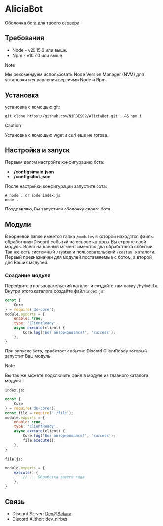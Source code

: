 # AliciaBot
Оболочка бота для твоего сервера.

## Требования
- Node - v20.15.0 или выше.
- Npm - v10.7.0 или выше.
> [!NOTE]
> Мы рекомендуем использовать Node Version Manager (NVM) для установки и управления версиями Node и Npm.

## Установка
установка с помощью git:
```
git clone https://github.com/NiRBES02/AliciaBot.git . && npm i
```
> [!CAUTION]
> Установка с помощью wget и curl еще не готова.

## Настройка и запуск
Первым делом настройте конфигурацию бота:
- **./configs/main.json**
- **./configs/bot.json**

После настройки конфигурации запустите бота:
```
# node . or node index.js
node .
```
Поздравляю, Вы запустили оболочку своего бота.

## Модули
В корневой папке имеется папка `/modules` в которой  находятся файлы обработчики Discord событий на основе которых Вы строите свой модуль.
Всего на данный момент имеются два обработчика событий. Так же есть системный `/system` и пользовательский `/costum ` каталоги.
Первый предназначен для модулей поставляемые с ботом, а второй для Ваших модулей.
### Создание модуля
Перейдите в пользовательский каталог и создайте там папку `/MyModule`.
Внутри этого каталога создайте файл `index.js`:
```javascript
const {
    Core
} = require('ds-core');
module.exports = {
    enable: true,
    type: 'ClientReady',
    async execute(client) {
        Core.log('Бот авторизовался!', 'success');
    },
}
```
При запуске бота, сработает событие Discord ClientReady который запустит Ваш модуль.
> [!NOTE]
> Вы так же можете подключить файл в модуле из главного каталога модуля

`index.js`:
```javascript
const {
    Core
} = require('ds-core');
const file = require('./file');
module.exports = {
    enable: true,
    type: 'ClientReady',
    async execute(client) {
        Core.log('Бот авторизовался!', 'success');
        file.execute();
    },
}
```
`file.js`:
```javascript
module.exports = {
    execute() {
        // ... Обработка вашего кода
    },
}
```

## Связь
- Discord Server: [Dev@Sakura](https://discord.com/invite/3QKtvHkSMK)
- Discord Author: dev_nirbes
